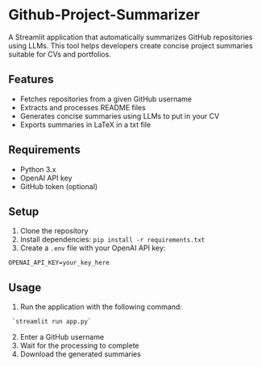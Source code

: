 # Github-Project-Summarizer

A Streamlit application that automatically summarizes GitHub repositories using LLMs. This tool helps developers create concise project summaries suitable for CVs and portfolios.

## Features

- Fetches repositories from a given GitHub username
- Extracts and processes README files
- Generates concise summaries using LLMs to put in your CV
- Exports summaries in LaTeX in a txt file

## Requirements

- Python 3.x
- OpenAI API key
- GitHub token (optional)

## Setup

1. Clone the repository
2. Install dependencies: `pip install -r requirements.txt`
3. Create a `.env` file with your OpenAI API key:

```
OPENAI_API_KEY=your_key_here
```

## Usage

1. Run the application with the following command:

```bash
 `streamlit run app.py`
```

2. Enter a GitHub username
3. Wait for the processing to complete
4. Download the generated summaries